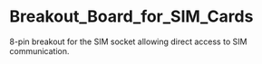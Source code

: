 Breakout_Board_for_SIM_Cards
============================

8-pin breakout for the SIM socket allowing direct access to SIM communication.
